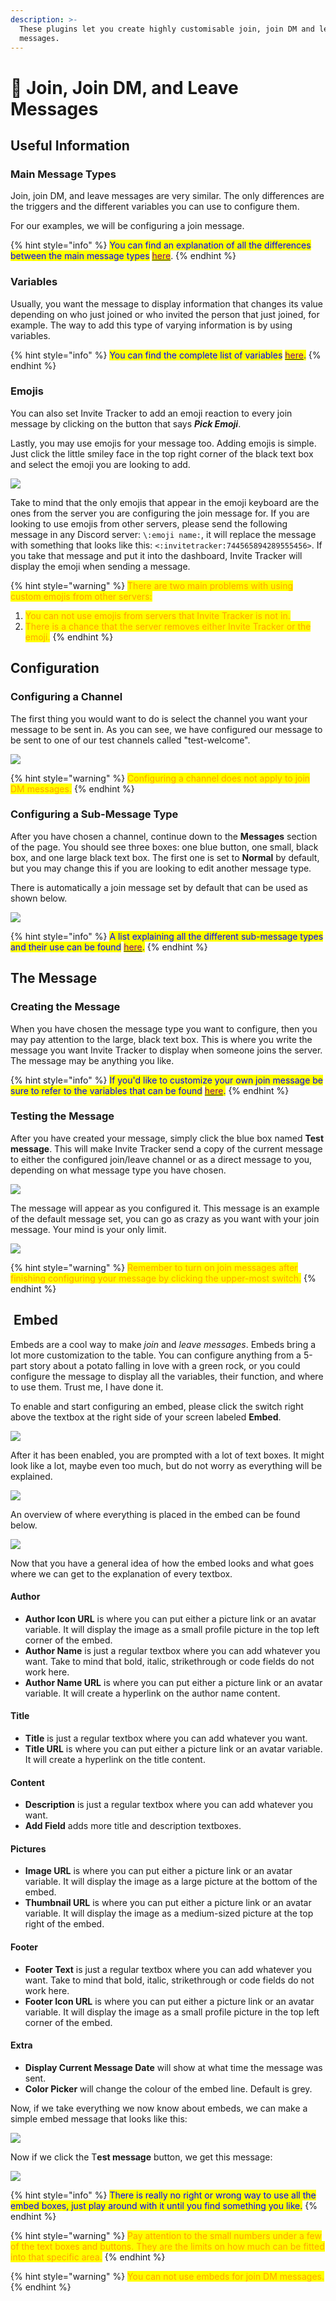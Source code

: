 ```yaml
---
description: >-
  These plugins let you create highly customisable join, join DM and leave
  messages.
---
```


# 👋 Join, Join DM, and Leave Messages

## Useful Information

### Main Message Types

Join, join DM, and leave messages are very similar. The only differences are the triggers and the different variables you can use to configure them.&#x20;

For our examples, we will be configuring a join message.

{% hint style="info" %}
<mark style="color:blue;">You can find an explanation of all the differences between the main message types</mark> [<mark style="color:purple;">here</mark>](types.md#main-message-types).
{% endhint %}

### Variables

Usually, you want the message to display information that changes its value depending on who just joined or who invited the person that just joined, for example. The way to add this type of varying information is by using variables.

{% hint style="info" %}
<mark style="color:blue;">You can find the complete list of variables</mark> [<mark style="color:purple;">here</mark>](variables.md)<mark style="color:blue;">.</mark>
{% endhint %}

### Emojis

You can also set Invite Tracker to add an emoji reaction to every join message by clicking on the button that says _**Pick Emoji**_.

Lastly, you may use emojis for your message too. Adding emojis is simple. Just click the little smiley face in the top right corner of the black text box and select the emoji you are looking to add.

![](../../../.gitbook/assets/Emojis.png)

Take to mind that the only emojis that appear in the emoji keyboard are the ones from the server you are configuring the join message for. If you are looking to use emojis from other servers, please send the following message in any Discord server: `\:emoji name:`, it will replace the message with something that looks like this: `<:invitetracker:744565894289555456>`. If you take that message and put it into the dashboard, Invite Tracker will display the emoji when sending a message.

{% hint style="warning" %}
<mark style="color:orange;">There are two main problems with using custom emojis from other servers:</mark>

1. <mark style="color:orange;">You can not use emojis from servers that Invite Tracker is not in.</mark>
2. <mark style="color:orange;">There is a chance that the server removes either Invite Tracker or the emoji.</mark>
{% endhint %}

## Configuration

### Configuring a Channel

The first thing you would want to do is select the channel you want your message to be sent in. As you can see, we have configured our message to be sent to one of our test channels called "test-welcome".

![](<../../../.gitbook/assets/Join Channel.png>)

{% hint style="warning" %}
<mark style="color:orange;">Configuring a channel does not apply to join DM messages.</mark>
{% endhint %}

### Configuring a Sub-Message Type

After you have chosen a channel, continue down to the **Messages** section of the page. You should see three boxes: one blue button, one small, black box, and one large black text box. The first one is set to **Normal** by default, but you may change this if you are looking to edit another message type.

There is automatically a join message set by default that can be used as shown below.

![](../../../.gitbook/assets/JoinMessageNormal.png)

{% hint style="info" %}
&#x20;<mark style="color:blue;">A list explaining all the different sub-message types and their use can be found</mark> [<mark style="color:purple;">here</mark>](types.md#sub-message-types)<mark style="color:blue;">.</mark>
{% endhint %}

## The Message

### Creating the Message

When you have chosen the message type you want to configure, then you may pay attention to the large, black text box. This is where you write the message you want Invite Tracker to display when someone joins the server. The message may be anything you like.

{% hint style="info" %}
<mark style="color:blue;">If you'd like to customize your own join message be sure to refer to the variables that can be found</mark> [<mark style="color:purple;">here</mark>](types.md#main-message-types)<mark style="color:blue;">.</mark>
{% endhint %}

### Testing the Message

After you have created your message, simply click the blue box named **Test message**. This will make Invite Tracker send a copy of the current message to either the configured join/leave channel or as a direct message to you, depending on what message type you have chosen.

![](../../../.gitbook/assets/TestMessage.png)

The message will appear as you configured it. This message is an example of the default message set, you can go as crazy as you want with your join message. Your mind is your only limit.

![](../../../.gitbook/assets/TestJoinMessage.png)

{% hint style="warning" %}
<mark style="color:orange;">Remember to turn on join messages after finishing configuring your message by clicking the upper-most switch.</mark>
{% endhint %}

## <img src="../../../.gitbook/assets/premium.png" alt="" data-size="line"> Embed

Embeds are a cool way to make _join_ and _leave messages_. Embeds bring a lot more customization to the table. You can configure anything from a 5-part story about a potato falling in love with a green rock, or you could configure the message to display all the variables, their function, and where to use them. Trust me, I have done it.

To enable and start configuring an embed, please click the switch right above the textbox at the right side of your screen labeled **Embed**.

![](../../../.gitbook/assets/EmbedDash.png)

After it has been enabled, you are prompted with a lot of text boxes. It might look like a lot, maybe even too much, but do not worry as everything will be explained.

![](../../../.gitbook/assets/EmbedConfig.png)

An overview of where everything is placed in the embed can be found below.

![](<../../../.gitbook/assets/image (50).png>)

Now that you have a general idea of how the embed looks and what goes where we can get to the explanation of every textbox.

#### Author

* **Author Icon URL** is where you can put either a picture link or an avatar variable. It will display the image as a small profile picture in the top left corner of the embed.
* **Author Name** is just a regular textbox where you can add whatever you want. Take to mind that bold, italic, strikethrough or code fields do not work here.
* **Author Name URL** is where you can put either a picture link or an avatar variable. It will create a hyperlink on the author name content.

#### Title

* **Title** is just a regular textbox where you can add whatever you want.
* **Title URL** is where you can put either a picture link or an avatar variable. It will create a hyperlink on the title content.

#### **Content**

* **Description** is just a regular textbox where you can add whatever you want.
* **Add Field** adds more title and description textboxes.

#### **Pictures**

* **Image URL** is where you can put either a picture link or an avatar variable. It will display the image as a large picture at the bottom of the embed.
* **Thumbnail URL** is where you can put either a picture link or an avatar variable. It will display the image as a medium-sized picture at the top right of the embed.

#### Footer

* **Footer Text** is just a regular textbox where you can add whatever you want. Take to mind that bold, italic, strikethrough or code fields do not work here.
* **Footer Icon URL** is where you can put either a picture link or an avatar variable. It will display the image as a small profile picture in the top left corner of the embed.

#### Extra

* **Display Current Message Date** will show at what time the message was sent.
* **Color Picker** will change the colour of the embed line. Default is grey.

Now, if we take everything we now know about embeds, we can make a simple embed message that looks like this:

![](../../../.gitbook/assets/EmbedMessage.png)

Now if we click the T**est message** button, we get this message:

![](<../../../.gitbook/assets/EmbedTest (1).png>)

{% hint style="info" %}
<mark style="color:blue;">There is really no right or wrong way to use all the embed boxes, just play around with it until you find something you like.</mark>
{% endhint %}

{% hint style="warning" %}
<mark style="color:orange;">Pay attention to the small numbers under a few of the text boxes and buttons. They are the limits on how much can be fitted into that specific area.</mark>
{% endhint %}

{% hint style="warning" %}
<mark style="color:orange;">You can not use embeds for join DM messages.</mark>
{% endhint %}
